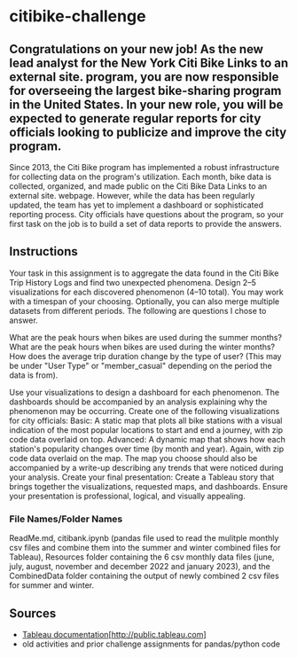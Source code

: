 # citibike-challenge

## Congratulations on your new job! As the new lead analyst for the New York Citi Bike Links to an external site. program, you are now responsible for overseeing the largest bike-sharing program in the United States. In your new role, you will be expected to generate regular reports for city officials looking to publicize and improve the city program.

Since 2013, the Citi Bike program has implemented a robust infrastructure for collecting data on the program's utilization. Each month, bike data is collected, organized, and made public on the Citi Bike Data Links to an external site. webpage.
However, while the data has been regularly updated, the team has yet to implement a dashboard or sophisticated reporting process. City officials have questions about the program, so your first task on the job is to build a set of data reports to provide the answers.

## Instructions

Your task in this assignment is to aggregate the data found in the Citi Bike Trip History Logs and find two unexpected phenomena.
Design 2–5 visualizations for each discovered phenomenon (4–10 total). You may work with a timespan of your choosing. Optionally, you can also merge multiple datasets from different periods.
The following are questions I chose to answer. 

What are the peak hours when bikes are used during the summer months?
What are the peak hours when bikes are used during the winter months?
How does the average trip duration change by the type of user? (This may be under "User Type" or "member_casual" depending on the period the data is from).

Use your visualizations to design a dashboard for each phenomenon. The dashboards should be accompanied by an analysis explaining why the phenomenon may be occurring.
Create one of the following visualizations for city officials:
Basic: A static map that plots all bike stations with a visual indication of the most popular locations to start and end a journey, with zip code data overlaid on top.
Advanced: A dynamic map that shows how each station's popularity changes over time (by month and year). Again, with zip code data overlaid on the map.
The map you choose should also be accompanied by a write-up describing any trends that were noticed during your analysis.
Create your final presentation:
Create a Tableau story that brings together the visualizations, requested maps, and dashboards.
Ensure your presentation is professional, logical, and visually appealing.

### File Names/Folder Names

ReadMe.md, citibank.ipynb (pandas file used to read the mulitple monthly csv files and combine them into the summer and winter combined files for Tableau), Resources folder containing the 6 csv monthly data files (june, july, august, november and december 2022 and january 2023), and the CombinedData folder containing the output of newly combined 2 csv files for summer and winter.


## Sources

* [Tableau documentation](http://tableau.com/)[http://public.tableau.com]
* old activities and prior challenge assignments for pandas/python code
